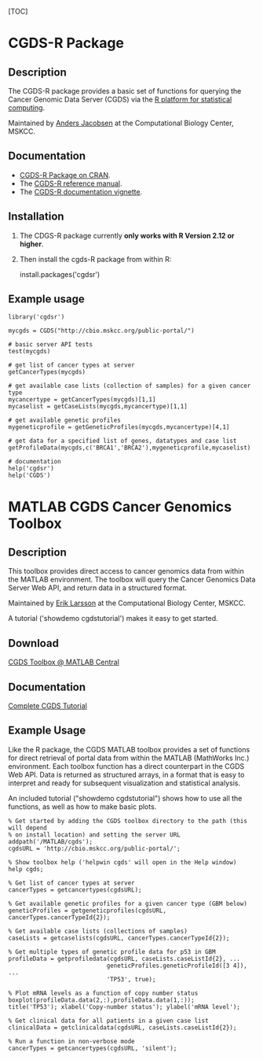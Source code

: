 [TOC]

# CGDS-R Package

## Description

The CGDS-R package provides a basic set of functions for querying the Cancer Genomic Data Server (CGDS) via the [R platform for statistical computing](http://www.r-project.org/).  

Maintained by [Anders Jacobsen](http://cbio.mskcc.org/people/info/anders_jacobsen.html) at the Computational Biology Center, MSKCC.

## Documentation

* [CGDS-R Package on CRAN](http://cran.r-project.org/web/packages/cgdsr/index.html).
* The [CGDS-R reference manual](http://cran.r-project.org/web/packages/cgdsr/cgdsr.pdf).
* The [CGDS-R documentation vignette](http://cran.r-project.org/web/packages/cgdsr/vignettes/cgdsr.pdf).

## Installation

1.  The CDGS-R package currently **only works with R Version 2.12 or higher**.

2.  Then install the cgds-R package from within R:

     install.packages('cgdsr')

## Example usage

	library('cgdsr')
	
	mycgds = CGDS("http://cbio.mskcc.org/public-portal/")

	# basic server API tests
	test(mycgds) 

	# get list of cancer types at server
	getCancerTypes(mycgds)

	# get available case lists (collection of samples) for a given cancer type  
	mycancertype = getCancerTypes(mycgds)[1,1]
	mycaselist = getCaseLists(mycgds,mycancertype)[1,1]

	# get available genetic profiles
	mygeneticprofile = getGeneticProfiles(mycgds,mycancertype)[4,1]

	# get data for a specified list of genes, datatypes and case list
	getProfileData(mycgds,c('BRCA1','BRCA2'),mygeneticprofile,mycaselist)

	# documentation
	help('cgdsr')
	help('CGDS')

# MATLAB CGDS Cancer Genomics Toolbox

## Description

This toolbox provides direct access to cancer genomics data from within the MATLAB environment. The toolbox will query the Cancer Genomics Data Server Web API, and return data in a structured format.

Maintained by [Erik Larsson](http://cbio.mskcc.org/people/info/erik_larsson.html) at the Computational Biology Center, MSKCC.

A tutorial ('showdemo cgdstutorial') makes it easy to get started. 

## Download

[CGDS Toolbox @ MATLAB Central](http://www.mathworks.com/matlabcentral/fileexchange/31297-mskcc-cgds-cancer-genomics-toolbox)

## Documentation

[Complete CGDS Tutorial](http://www.mathworks.com/matlabcentral/fileexchange/31297-mskcc-cgds-cancer-genomics-toolbox/content/html/cgdstutorial.html)

## Example Usage

Like the R package, the CGDS MATLAB toolbox provides a set of functions for direct retrieval of portal data from within the MATLAB (MathWorks Inc.) environment. Each toolbox function has a direct counterpart in the CGDS Web API. Data is returned as structured arrays, in a format that is easy to interpret and ready for subsequent visualization and statistical analysis. 

An included tutorial ("showdemo cgdstutorial") shows how to use all the functions, as well as how to make basic plots.

	% Get started by adding the CGDS toolbox directory to the path (this will depend
	% on install location) and setting the server URL
	addpath('/MATLAB/cgds');
	cgdsURL = 'http://cbio.mskcc.org/public-portal/';

	% Show toolbox help ('helpwin cgds' will open in the Help window)
	help cgds;

	% Get list of cancer types at server
	cancerTypes = getcancertypes(cgdsURL);

	% Get available genetic profiles for a given cancer type (GBM below)
	geneticProfiles = getgeneticprofiles(cgdsURL, cancerTypes.cancerTypeId{2});

	% Get available case lists (collections of samples)
	caseLists = getcaselists(cgdsURL, cancerTypes.cancerTypeId{2});

	% Get multiple types of genetic profile data for p53 in GBM
	profileData = getprofiledata(cgdsURL, caseLists.caseListId{2}, ...
	                            geneticProfiles.geneticProfileId([3 4]), ...
	                            'TP53', true);

	% Plot mRNA levels as a function of copy number status
	boxplot(profileData.data(2,:),profileData.data(1,:));
	title('TP53'); xlabel('Copy-number status'); ylabel('mRNA level');

	% Get clinical data for all patients in a given case list
	clinicalData = getclinicaldata(cgdsURL, caseLists.caseListId{2});

	% Run a function in non-verbose mode
	cancerTypes = getcancertypes(cgdsURL, 'silent');
